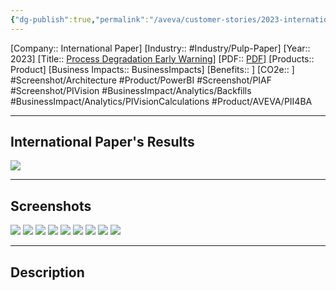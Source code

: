 ```yaml
---
{"dg-publish":true,"permalink":"/aveva/customer-stories/2023-international-paper-process-degradation-early-warning/"}
---
```


[Company:: International Paper]
[Industry:: #Industry/Pulp-Paper]
[Year:: 2023]
[Title:: [Process Degradation Early Warning](Homepage%20Example.md)]
[PDF:: [PDF](Homepage%20Example.md)]
[Products:: Product]
[Business Impacts:: BusinessImpacts]
[Benefits:: ]
[CO2e:: ]
#Screenshot/Architecture #Product/PowerBI  #Screenshot/PIAF #Screenshot/PIVision #BusinessImpact/Analytics/Backfills #BusinessImpact/Analytics/PIVisionCalculations  #Product/AVEVA/PII4BA 

---
## International Paper's Results
![](https://i.imgur.com/aEr5ZHU.png)

---
## Screenshots
![](https://i.imgur.com/IFFOtON.png)
![](https://i.imgur.com/rRlHP1f.png)
![](https://i.imgur.com/IL9xfqG.png)
![](https://i.imgur.com/dpXrGoJ.png)
![](https://i.imgur.com/6HQpBFK.png)
![](https://i.imgur.com/nfys16o.png)
![](https://i.imgur.com/iXofCKI.png)
![](https://i.imgur.com/daF7qOq.png)
![](https://i.imgur.com/sj2uP7z.png)

---
## Description